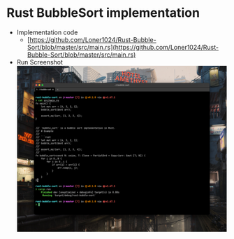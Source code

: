 # Rust BubbleSort implementation

- Implementation code
  - [https://github.com/Loner1024/Rust-Bubble-Sort/blob/master/src/main.rs](https://github.com/Loner1024/Rust-Bubble-Sort/blob/master/src/main.rs)
- Run Screenshot 
![](./run_screenshot.png)